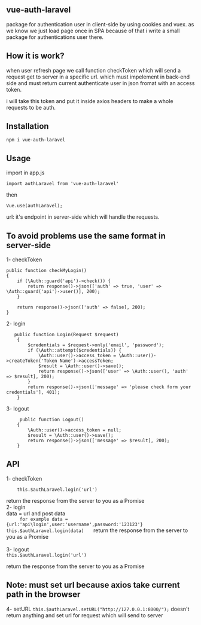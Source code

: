 ## vue-auth-laravel
package for authentication  user in client-side by using cookies and vuex.
as we know  we just load page once in SPA because of that i write a small package for authentications user there.

## How it is work?
when user refresh page we call function checkToken which will send a request get to server in a specific url.
which must impelement in back-end side and  must return current authenticate user in json fromat with an access token.
 
i will take this token  and put it inside axios headers to make a whole requests to be auth.

## Installation
  `npm i vue-auth-laravel`


## Usage
import in app.js
```
import authLaravel from 'vue-auth-laravel'

```
then

```
Vue.use(authLaravel);

```


url: it's endpoint in server-side which will handle the requests.

## To avoid problems use the same format in server-side

 1- checkToken
 
    public function checkMyLogin()
    {
        if (\Auth::guard('api')->check()) {
            return response()->json(['auth' => true, 'user' => \Auth::guard('api')->user()], 200);
        }

        return response()->json(['auth' => false], 200);
    }
    
2- login
```
   public function Login(Request $request)
    {
        $credentials = $request->only('email', 'password');
        if (\Auth::attempt($credentials)) {
            \Auth::user()->access_token = \Auth::user()->createToken('Token Name')->accessToken;
            $result = \Auth::user()->save();
            return response()->json(['user' => \Auth::user(), 'auth' => $result], 200);
        }
        return response()->json(['message' => 'please check form your credentials'], 401);
    }
```
3- logout
```
     public function Logout()
    {
        \Auth::user()->access_token = null;
        $result = \Auth::user()->save();
        return response()->json(['message' => $result], 200);
    }
```
   

## API
1- checkToken <br>
```
    this.$authLaravel.login('url')  
```

return the response from the server to you as a Promise<br>
2- login  <br>
          data = url and post data  <br>
     ```     
      for example data ={url:'api\login',user:'username',password:'123123'}
      this.$authLaravel.login(data)   
     ``` 
   return the response from the server to you as a Promise <br>
  <br>
3- logout  <br>
``` this.$authLaravel.login('url') ```
     
 return the response from the server to you as a Promise <br>
 ## Note: must set url because axios take current path in the browser
 4- setURL 
 ``` this.$authLaravel.setURL("http://127.0.0.1:8000/"); ```
doesn't return anything and set url for request which will send to server 
